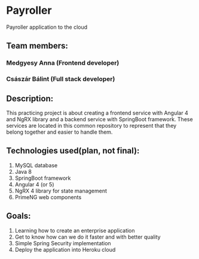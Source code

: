 # Payroller

Payroller application to the cloud

## Team members:

### Medgyesy Anna (Frontend developer)
### Császár Bálint (Full stack developer)

## Description:

This practicing project is about creating a frontend service with Angular 4 and NgRX library and a backend service with SpringBoot
framework. These services are located in this common repository to represent that they belong together and easier to handle them.

## Technologies used(plan, not final):

1. MySQL database
2. Java 8
3. SpringBoot framework
4. Angular 4 (or 5)
5. NgRX 4 library for state management
6. PrimeNG web components

## Goals:

1. Learning how to create an enterprise application
2. Get to know how can we do it faster and with better quality
3. Simple Spring Security implementation
4. Deploy the application into Heroku cloud
